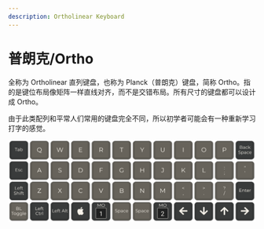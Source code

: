 ```yaml
---
description: Ortholinear Keyboard
---
```


# 普朗克/Ortho

全称为 Ortholinear 直列键盘，也称为 Planck（普朗克）键盘，简称 Ortho。指的是键位布局像矩阵一样直线对齐，而不是交错布局。所有尺寸的键盘都可以设计成 Ortho。

由于此类配列和平常人们常用的键盘完全不同，所以初学者可能会有一种重新学习打字的感觉。

![Ortho 48](../../../.gitbook/assets/image%20%2813%29.png)

